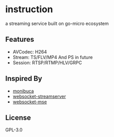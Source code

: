 # instruction

a streaming service built on go-micro ecosystem

## Features

+ AVCodec: H264
+ Stream: TS/FLV/MP4  And PS in future
+ Session: RTSP/RTMP/HLV/GRPC


## Inspired By

+ [monibuca](https://github.com/Monibuca/engine)
+ [websocket-streamserver](https://github.com/use-go/websocket-streamserver)
+ [websocket-mse](https://github.com/elsampsa/websocket-mse-demo)

## License 

GPL-3.0
